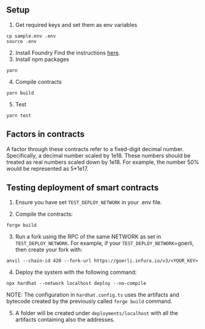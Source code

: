 ## Setup
1. Get required keys and set them as env variables
```
cp sample.env .env
source .env
```
2. Install Foundry
Find the instructions [here](https://book.getfoundry.sh/getting-started/installation).
3. Install npm packages
```
yarn
```
4. Compile contracts
```
yarn build
```
5. Test
```
yarn test
```

## Factors in contracts
A factor through these contracts refer to a fixed-digit decimal number. Specifically, a decimal number scaled by 1e18. These numbers should be treated as real numbers scaled down by 1e18. For example, the number 50% would be represented as 5*1e17.

## Testing deployment of smart contracts

1. Ensure you have set `TEST_DEPLOY_NETWORK` in your .env file.  

2. Compile the contracts:
```
forge build
```
  
3. Run a fork using the RPC of the same NETWORK as set in `TEST_DEPLOY_NETWORK`. For example, if your `TEST_DEPLOY_NETWORK`=goerli, then create your fork with:  
```
anvil --chain-id 420 --fork-url https://goerli.infura.io/v3/<YOUR_KEY>
```

4. Deploy the system with the following command:
```
npx hardhat --network localhost deploy --no-compile
```
NOTE: The configuration in `hardhat.config.ts` uses the artifacts and bytecode created by the previously called `forge build` command.

5. A folder will be created under `deployments/localhost` with all the artifacts containing also the addresses. 
